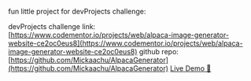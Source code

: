 fun little project for devProjects challenge:

devProjects challenge link: [https://www.codementor.io/projects/web/alpaca-image-generator-website-ce2oc0eus8](https://www.codementor.io/projects/web/alpaca-image-generator-website-ce2oc0eus8)
github repo: [https://github.com/Mickaachu/AlpacaGenerator](https://github.com/Mickaachu/AlpacaGenerator)
[Live Demo 🎉](https://main--aquamarine-douhua-12fe0d.netlify.app)
